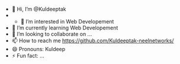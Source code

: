 - 👋 Hi, I’m @Kuldeeptak
- - 👀 I’m interested in Web Developement
- 🌱 I’m currently learning Web Developement
- 💞️ I’m looking to collaborate on ...
- 📫 How to reach me https://github.com/Kuldeeptak-neelnetworks/
- 😄 Pronouns: Kuldeep
- ⚡ Fun fact: ...

<!---
Kuldeeptak-neelnetworks/Kuldeeptak-neelnetworks is a ✨ special ✨ repository because its `README.md` (this file) appears on your GitHub profile.
You can click the Preview link to take a look at your changes.
--->
